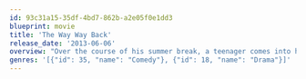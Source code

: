 ```yaml
---
id: 93c31a15-35df-4bd7-862b-a2e05f0e1dd3
blueprint: movie
title: 'The Way Way Back'
release_date: '2013-06-06'
overview: "Over the course of his summer break, a teenager comes into his own thanks in part to the friendship he strikes up with one of the park's managers."
genres: '[{"id": 35, "name": "Comedy"}, {"id": 18, "name": "Drama"}]'
---
```

